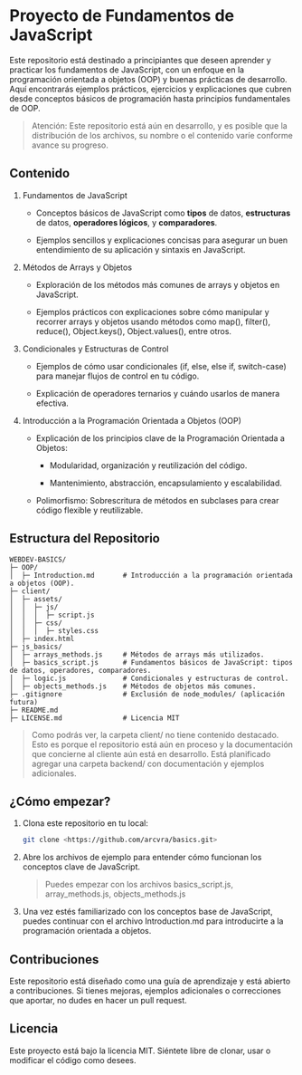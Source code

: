 # Proyecto de Fundamentos de JavaScript

Este repositorio está destinado a principiantes que deseen aprender y practicar los fundamentos de JavaScript, con un enfoque en la programación orientada a objetos (OOP) y buenas prácticas de desarrollo. Aquí encontrarás ejemplos prácticos, ejercicios y explicaciones que cubren desde conceptos básicos de programación hasta principios fundamentales de OOP.

> Atención: Este repositorio está aún en desarrollo, y es posible que la distribución de los archivos, su nombre o el contenido varíe conforme avance su progreso.

## Contenido

1. Fundamentos de JavaScript

    - Conceptos básicos de JavaScript como **tipos** de datos, **estructuras** de datos, **operadores lógicos**, y **comparadores**.

    - Ejemplos sencillos y explicaciones concisas para asegurar un buen entendimiento de su aplicación y sintaxis en JavaScript.

2. Métodos de Arrays y Objetos

    - Exploración de los métodos más comunes de arrays y objetos en JavaScript.

    - Ejemplos prácticos con explicaciones sobre cómo manipular y recorrer arrays y objetos usando métodos como map(), filter(), reduce(), Object.keys(), Object.values(), entre otros.

3. Condicionales y Estructuras de Control

    - Ejemplos de cómo usar condicionales (if, else, else if, switch-case) para manejar flujos de control en tu código.

    - Explicación de operadores ternarios y cuándo usarlos de manera efectiva.

4. Introducción a la Programación Orientada a Objetos (OOP)

    - Explicación de los principios clave de la Programación Orientada a Objetos:

        - Modularidad, organización y reutilización del código.

        - Mantenimiento, abstracción, encapsulamiento y escalabilidad.

    - Polimorfismo: Sobrescritura de métodos en subclases para crear código flexible y reutilizable.

## Estructura del Repositorio

```text
WEBDEV-BASICS/
├─ OOP/
│  ├─ Introduction.md       # Introducción a la programación orientada a objetos (OOP).
├─ client/
│  ├─ assets/
│  │  ├─ js/
│  │  │  ├─ script.js
│  │  ├─ css/
│  │  │  ├─ styles.css
│  ├─ index.html
├─ js_basics/
│  ├─ arrays_methods.js     # Métodos de arrays más utilizados.
│  ├─ basics_script.js      # Fundamentos básicos de JavaScript: tipos de datos, operadores, comparadores.
│  ├─ logic.js              # Condicionales y estructuras de control.
│  ├─ objects_methods.js    # Métodos de objetos más comunes.
├─ .gitignore               # Exclusión de node_modules/ (aplicación futura)
├─ README.md
├─ LICENSE.md               # Licencia MIT
```

> Como podrás ver, la carpeta client/ no tiene contenido destacado. Esto es porque el repositorio está aún en proceso y la documentación que concierne al cliente aún está en desarrollo.
> Está planificado agregar una carpeta backend/ con documentación y ejemplos adicionales.

## ¿Cómo empezar?

1. Clona este repositorio en tu local:

    ```bash
    git clone <https://github.com/arcvra/basics.git>
    ```

2. Abre los archivos de ejemplo para entender cómo funcionan los conceptos clave de JavaScript.
    > Puedes empezar con los archivos basics_script.js, array_methods.js, objects_methods.js
3. Una vez estés familiarizado con los conceptos base de JavaScript, puedes continuar con el archivo Introduction.md para introducirte a la programación orientada a objetos.

## Contribuciones

Este repositorio está diseñado como una guía de aprendizaje y está abierto a contribuciones. Si tienes mejoras, ejemplos adicionales o correcciones que aportar, no dudes en hacer un pull request.

## Licencia

Este proyecto está bajo la licencia MIT. Siéntete libre de clonar, usar o modificar el código como desees.
